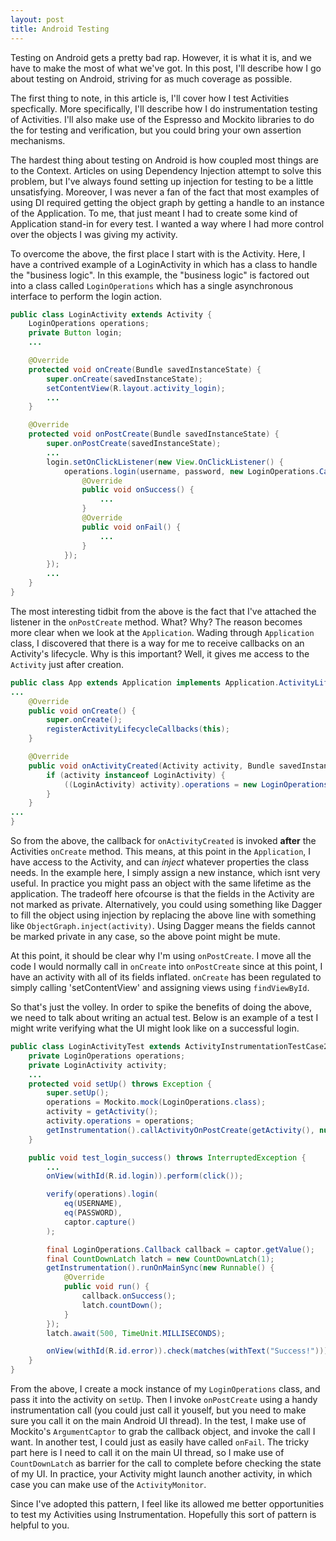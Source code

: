 ```yaml
---
layout: post
title: Android Testing
---
```


Testing on Android gets a pretty bad rap. However, it is what it is, and we have to make the most of what we've got. In this post, I'll describe how I go about testing on Android, striving for as much coverage as possible.

The first thing to note, in this article is, I'll cover how I test Activities specfically. More specifically, I'll describe how I do instrumentation testing of Activities. I'll also make use of the Espresso and Mockito libraries to do the for testing and verification, but you could bring your own assertion mechanisms.

The hardest thing about testing on Android is how coupled most things are to the Context. Articles on using Dependency Injection attempt to solve this problem, but I've always found setting up injection for testing to be a little unsatisfying. Moreover, I was never a fan of the fact that most examples of using DI required getting the object graph by getting a handle to an instance of the Application. To me, that just meant I had to create some kind of Application stand-in for every test. I wanted a way where I had more control over the objects I was giving my activity.

To overcome the above, the first place I start with is the Activity. Here, I have a contrived example of a LoginActivity in which has a class to handle the "business logic". In this example, the "business logic" is factored out into a class called `LoginOperations` which has a single asynchronous interface to perform the login action.

```java
public class LoginActivity extends Activity {
	LoginOperations operations;
	private Button login;
	...

	@Override
    protected void onCreate(Bundle savedInstanceState) {
        super.onCreate(savedInstanceState);
        setContentView(R.layout.activity_login);
        ...
    }

    @Override
    protected void onPostCreate(Bundle savedInstanceState) {
        super.onPostCreate(savedInstanceState);
        ...
        login.setOnClickListener(new View.OnClickListener() {
	        operations.login(username, password, new LoginOperations.Callback() {
	            @Override
	            public void onSuccess() {
	            	...
	            }
	            @Override
	            public void onFail() {
	            	...
	            }
	        });
        });
        ...
    }
}
```
The most interesting tidbit from the above is the fact that I've attached the listener in the `onPostCreate` method. What? Why? The reason becomes more clear when we look at the `Application`. Wading through `Application` class, I discovered that there is a way for me to receive callbacks on an Activity's lifecycle. Why is this important? Well, it gives me access to the `Activity` just after creation.

```java
public class App extends Application implements Application.ActivityLifecycleCallbacks {
...
	@Override
    public void onCreate() {
        super.onCreate();
        registerActivityLifecycleCallbacks(this);
    }

    @Override
    public void onActivityCreated(Activity activity, Bundle savedInstanceState) {
        if (activity instanceof LoginActivity) {
            ((LoginActivity) activity).operations = new LoginOperations();
        }
    }
...
}
```

So from the above, the callback for `onActivityCreated` is invoked __after__  the Activities `onCreate` method. This means, at this point in the `Application`, I have access to the Activity, and can _inject_ whatever properties the class needs. In the example here, I simply assign a new instance, which isnt very useful. In practice you might pass an object with the same lifetime as the application. The tradeoff here ofcourse is that the fields in the Activity are not marked as private. Alternatively, you could using something like Dagger to fill the object using injection by replacing the above line with something like `ObjectGraph.inject(activity)`. Using Dagger means the fields cannot be marked private in any case, so the above point might be mute.

At this point, it should be clear why I'm using `onPostCreate`. I move all the code I would normally call in `onCreate` into `onPostCreate` since at this point, I have an activity with all of its fields inflated. `onCreate` has been regulated to simply calling 'setContentView' and assigning views using `findViewById`.

So that's just the volley. In order to spike the benefits of doing the above, we need to talk about writing an actual test. Below is an example of a test I might write verifying what the UI might look like on a successful login.

```java
public class LoginActivityTest extends ActivityInstrumentationTestCase2<LoginActivity> {
	private LoginOperations operations;
	private LoginActivity activity;
	...
    protected void setUp() throws Exception {
        super.setUp();
        operations = Mockito.mock(LoginOperations.class);
        activity = getActivity();
        activity.operations = operations;
        getInstrumentation().callActivityOnPostCreate(getActivity(), null);        
	}

	public void test_login_success() throws InterruptedException {
        ...
        onView(withId(R.id.login)).perform(click());

        verify(operations).login(
            eq(USERNAME),
            eq(PASSWORD),
            captor.capture()
        );

        final LoginOperations.Callback callback = captor.getValue();
        final CountDownLatch latch = new CountDownLatch(1);
        getInstrumentation().runOnMainSync(new Runnable() {
            @Override
            public void run() {
                callback.onSuccess();
                latch.countDown();
            }
        });
        latch.await(500, TimeUnit.MILLISECONDS);

        onView(withId(R.id.error)).check(matches(withText("Success!")));
    }
}
```

From the above, I create a mock instance of my `LoginOperations` class, and pass it into the activity on `setUp`. Then I invoke `onPostCreate` using a handy instrumentation call (you could just call it youself, but you need to make sure you call it on the main Android UI thread). In the test, I make use of Mockito's `ArgumentCaptor` to grab the callback object, and invoke the call I want. In another test, I could just as easily have called `onFail`. The tricky part here is I need to call it on the main UI thread, so I make use of `CountDownLatch` as barrier for the call to complete before checking the state of my UI. In practice, your Activity might launch another activity, in which case you can make use of the `ActivityMonitor`.

Since I've adopted this pattern, I feel like its allowed me better opportunities to test my Activities using Instrumentation. Hopefully this sort of pattern is helpful to you.
